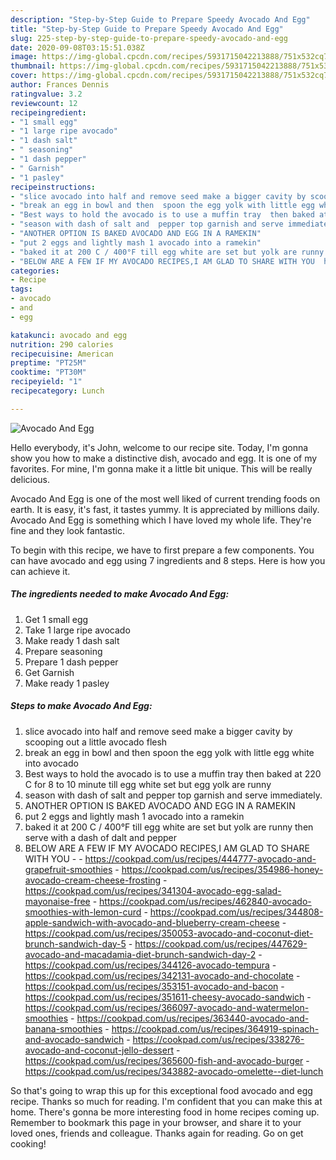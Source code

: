 ```yaml
---
description: "Step-by-Step Guide to Prepare Speedy Avocado And Egg"
title: "Step-by-Step Guide to Prepare Speedy Avocado And Egg"
slug: 225-step-by-step-guide-to-prepare-speedy-avocado-and-egg
date: 2020-09-08T03:15:51.038Z
image: https://img-global.cpcdn.com/recipes/5931715042213888/751x532cq70/avocado-and-egg-recipe-main-photo.jpg
thumbnail: https://img-global.cpcdn.com/recipes/5931715042213888/751x532cq70/avocado-and-egg-recipe-main-photo.jpg
cover: https://img-global.cpcdn.com/recipes/5931715042213888/751x532cq70/avocado-and-egg-recipe-main-photo.jpg
author: Frances Dennis
ratingvalue: 3.2
reviewcount: 12
recipeingredient:
- "1 small egg"
- "1 large ripe avocado"
- "1 dash salt"
- " seasoning"
- "1 dash pepper"
- " Garnish"
- "1 pasley"
recipeinstructions:
- "slice avocado into half and remove seed make a bigger cavity by scooping out a little avocado flesh"
- "break an egg in bowl and then  spoon the egg yolk with little egg white into avocado"
- "Best ways to hold the avocado is to use a muffin tray  then baked at 220 C for 8 to 10 minute till egg white set but egg yolk are runny"
- "season with dash of salt and  pepper top garnish and serve immediately."
- "ANOTHER OPTION IS BAKED AVOCADO AND EGG IN A RAMEKIN"
- "put 2 eggs and lightly mash 1 avocado into a ramekin"
- "baked it at 200 C / 400°F till egg white are set but yolk are runny then serve with a dash of dalt and pepper"
- "BELOW ARE A FEW IF MY AVOCADO RECIPES,I AM GLAD TO SHARE WITH YOU  https://cookpad.com/us/recipes/444777-avocado-and-grapefruit-smoothies https://cookpad.com/us/recipes/354986-honey-avocado-cream-cheese-frosting https://cookpad.com/us/recipes/341304-avocado-egg-salad-mayonaise-free https://cookpad.com/us/recipes/462840-avocado-smoothies-with-lemon-curd https://cookpad.com/us/recipes/344808-apple-sandwich-with-avocado-and-blueberry-cream-cheese https://cookpad.com/us/recipes/350053-avocado-and-coconut-diet-brunch-sandwich-day-5 https://cookpad.com/us/recipes/447629-avocado-and-macadamia-diet-brunch-sandwich-day-2 https://cookpad.com/us/recipes/344126-avocado-tempura https://cookpad.com/us/recipes/342131-avocado-and-chocolate https://cookpad.com/us/recipes/353151-avocado-and-bacon https://cookpad.com/us/recipes/351611-cheesy-avocado-sandwich https://cookpad.com/us/recipes/366097-avocado-and-watermelon-smoothies https://cookpad.com/us/recipes/363440-avocado-and-banana-smoothies https://cookpad.com/us/recipes/364919-spinach-and-avocado-sandwich https://cookpad.com/us/recipes/338276-avocado-and-coconut-jello-dessert https://cookpad.com/us/recipes/365600-fish-and-avocado-burger https://cookpad.com/us/recipes/343882-avocado-omelette--diet-lunch"
categories:
- Recipe
tags:
- avocado
- and
- egg

katakunci: avocado and egg 
nutrition: 290 calories
recipecuisine: American
preptime: "PT25M"
cooktime: "PT30M"
recipeyield: "1"
recipecategory: Lunch

---
```



![Avocado And Egg](https://img-global.cpcdn.com/recipes/5931715042213888/751x532cq70/avocado-and-egg-recipe-main-photo.jpg)

Hello everybody, it's John, welcome to our recipe site. Today, I'm gonna show you how to make a distinctive dish, avocado and egg. It is one of my favorites. For mine, I'm gonna make it a little bit unique. This will be really delicious.

Avocado And Egg is one of the most well liked of current trending foods on earth. It is easy, it's fast, it tastes yummy. It is appreciated by millions daily. Avocado And Egg is something which I have loved my whole life. They're fine and they look fantastic.




To begin with this recipe, we have to first prepare a few components. You can have avocado and egg using 7 ingredients and 8 steps. Here is how you can achieve it.

##### The ingredients needed to make Avocado And Egg:

1. Get 1 small egg
1. Take 1 large ripe avocado
1. Make ready 1 dash salt
1. Prepare  seasoning
1. Prepare 1 dash pepper
1. Get  Garnish
1. Make ready 1 pasley




##### Steps to make Avocado And Egg:

1. slice avocado into half and remove seed make a bigger cavity by scooping out a little avocado flesh
1. break an egg in bowl and then  spoon the egg yolk with little egg white into avocado
1. Best ways to hold the avocado is to use a muffin tray  then baked at 220 C for 8 to 10 minute till egg white set but egg yolk are runny
1. season with dash of salt and  pepper top garnish and serve immediately.
1. ANOTHER OPTION IS BAKED AVOCADO AND EGG IN A RAMEKIN
1. put 2 eggs and lightly mash 1 avocado into a ramekin
1. baked it at 200 C / 400°F till egg white are set but yolk are runny then serve with a dash of dalt and pepper
1. BELOW ARE A FEW IF MY AVOCADO RECIPES,I AM GLAD TO SHARE WITH YOU -  - https://cookpad.com/us/recipes/444777-avocado-and-grapefruit-smoothies - https://cookpad.com/us/recipes/354986-honey-avocado-cream-cheese-frosting - https://cookpad.com/us/recipes/341304-avocado-egg-salad-mayonaise-free - https://cookpad.com/us/recipes/462840-avocado-smoothies-with-lemon-curd - https://cookpad.com/us/recipes/344808-apple-sandwich-with-avocado-and-blueberry-cream-cheese - https://cookpad.com/us/recipes/350053-avocado-and-coconut-diet-brunch-sandwich-day-5 - https://cookpad.com/us/recipes/447629-avocado-and-macadamia-diet-brunch-sandwich-day-2 - https://cookpad.com/us/recipes/344126-avocado-tempura - https://cookpad.com/us/recipes/342131-avocado-and-chocolate - https://cookpad.com/us/recipes/353151-avocado-and-bacon - https://cookpad.com/us/recipes/351611-cheesy-avocado-sandwich - https://cookpad.com/us/recipes/366097-avocado-and-watermelon-smoothies - https://cookpad.com/us/recipes/363440-avocado-and-banana-smoothies - https://cookpad.com/us/recipes/364919-spinach-and-avocado-sandwich - https://cookpad.com/us/recipes/338276-avocado-and-coconut-jello-dessert - https://cookpad.com/us/recipes/365600-fish-and-avocado-burger - https://cookpad.com/us/recipes/343882-avocado-omelette--diet-lunch




So that's going to wrap this up for this exceptional food avocado and egg recipe. Thanks so much for reading. I'm confident that you can make this at home. There's gonna be more interesting food in home recipes coming up. Remember to bookmark this page in your browser, and share it to your loved ones, friends and colleague. Thanks again for reading. Go on get cooking!
